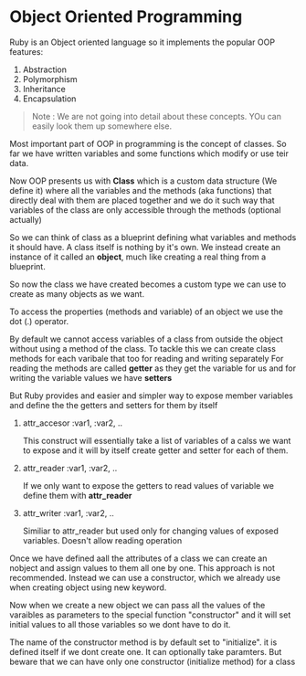 # Object Oriented Programming

Ruby is an Object oriented language so it implements the popular OOP features:

1. Abstraction
2. Polymorphism
3. Inheritance
4. Encapsulation

> Note : We are not going into detail about these concepts. YOu can easily look them up somewhere else.

Most important part of OOP in programming is the concept of classes. So far we have written variables and some functions which modify or use teir data.

Now OOP presents us with **Class** which is a custom data structure (We define it) where all the variables and the methods (aka functions) that directly deal with them are placed together and we do it such way that variables of the class are only accessible through the methods (optional actually)

So we can think of class as a blueprint defining what variables and methods it should have. A class itself is nothing by it's own. We instead create an instance of it called an **object**, much like creating a real thing from a blueprint.

So now the class we have created becomes a custom type we can use to create as many objects as we want.

To access the properties (methods and variable) of an object we use the dot (.) operator.

By default we cannot access variables of a class from outside the object without using a method of the class. To tackle this we can create class methods for each varibale that too for reading and writing separately
For reading the methods are called **getter** as they get the variable for us and for writing the variable values we have **setters**

But Ruby provides and easier and simpler way to expose member variables and define the the getters and setters for them by itself

1. attr_accesor :var1, :var2, ..

   This construct will essentially take a list of variables of a calss we want to expose and it will by itself create getter and setter for each of them.

2. attr_reader :var1, :var2, ..

   If we only want to expose the getters to read values of variable we define them with **attr_reader**

3. attr_writer :var1, :var2, ..

   Similiar to attr_reader but used only for changing values of exposed variables. Doesn't allow reading operation

Once we have defined aall the attributes of a class we can create an nobject and assign values to them all one by one. This approach is not recommended. Instead we can use a constructor, which we already use when creating object using new keyword.

Now when we create a new object we can pass all the values of the varaibles as parameters to the special function "constructor" and it will set initial values to all those variables so we dont have to do it.

The name of the constructor method is by default set to "initialize". it is defined itself if we dont create one. It can optionally take paramters. But beware that we can have only one constructor (initialize method) for a class